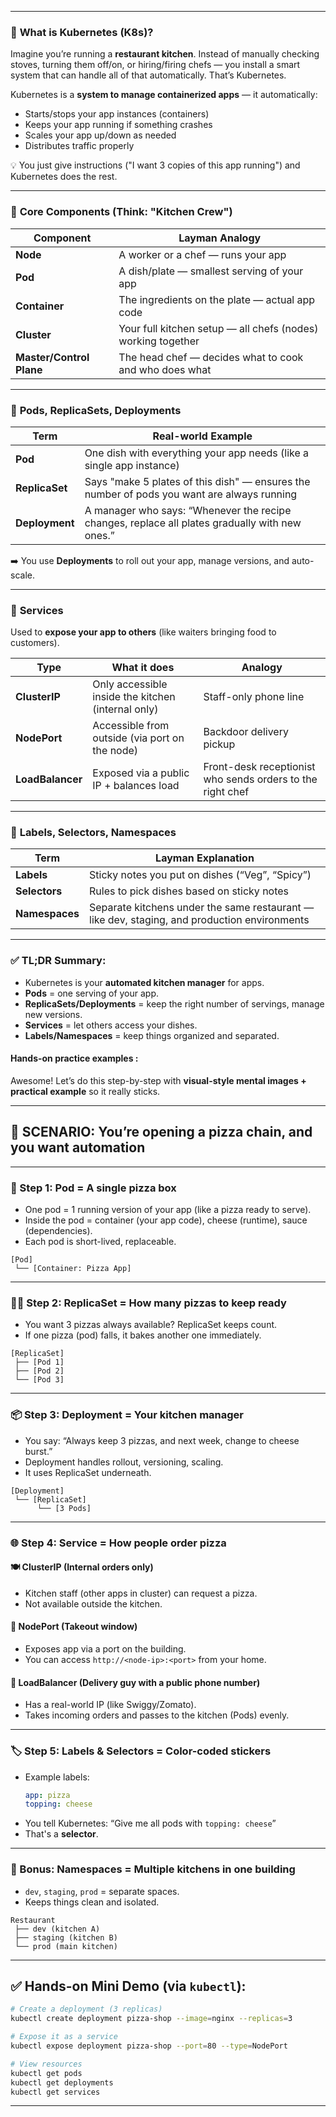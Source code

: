 
---

### 🔹 **What is Kubernetes (K8s)?**

Imagine you’re running a **restaurant kitchen**. Instead of manually checking stoves, turning them off/on, or hiring/firing chefs — you install a smart system that can handle all of that automatically. That’s Kubernetes.

Kubernetes is a **system to manage containerized apps** — it automatically:
- Starts/stops your app instances (containers)
- Keeps your app running if something crashes
- Scales your app up/down as needed
- Distributes traffic properly

💡 You just give instructions ("I want 3 copies of this app running") and Kubernetes does the rest.

---

### 🔹 **Core Components** (Think: "Kitchen Crew")

| Component | Layman Analogy |
|----------|----------------|
| **Node** | A worker or a chef — runs your app |
| **Pod** | A dish/plate — smallest serving of your app |
| **Container** | The ingredients on the plate — actual app code |
| **Cluster** | Your full kitchen setup — all chefs (nodes) working together |
| **Master/Control Plane** | The head chef — decides what to cook and who does what |

---

### 🔹 **Pods, ReplicaSets, Deployments**

| Term | Real-world Example |
|------|---------------------|
| **Pod** | One dish with everything your app needs (like a single app instance) |
| **ReplicaSet** | Says "make 5 plates of this dish" — ensures the number of pods you want are always running |
| **Deployment** | A manager who says: “Whenever the recipe changes, replace all plates gradually with new ones.” |

➡️ You use **Deployments** to roll out your app, manage versions, and auto-scale.

---

### 🔹 **Services**  
Used to **expose your app to others** (like waiters bringing food to customers).

| Type | What it does | Analogy |
|------|--------------|---------|
| **ClusterIP** | Only accessible inside the kitchen (internal only) | Staff-only phone line |
| **NodePort** | Accessible from outside (via port on the node) | Backdoor delivery pickup |
| **LoadBalancer** | Exposed via a public IP + balances load | Front-desk receptionist who sends orders to the right chef |

---

### 🔹 **Labels, Selectors, Namespaces**

| Term | Layman Explanation |
|------|---------------------|
| **Labels** | Sticky notes you put on dishes (“Veg”, “Spicy”) |
| **Selectors** | Rules to pick dishes based on sticky notes |
| **Namespaces** | Separate kitchens under the same restaurant — like dev, staging, and production environments |

---

### ✅ TL;DR Summary:
- Kubernetes is your **automated kitchen manager** for apps.
- **Pods** = one serving of your app.
- **ReplicaSets/Deployments** = keep the right number of servings, manage new versions.
- **Services** = let others access your dishes.
- **Labels/Namespaces** = keep things organized and separated.

#### Hands-on practice examples :

Awesome! Let’s do this step-by-step with **visual-style mental images + practical example** so it really sticks.

---

## 🎯 **SCENARIO: You’re opening a pizza chain, and you want automation**

---

### 🍕 Step 1: **Pod = A single pizza box**
- One pod = 1 running version of your app (like a pizza ready to serve).
- Inside the pod = container (your app code), cheese (runtime), sauce (dependencies).
- Each pod is short-lived, replaceable.

```
[Pod]
 └── [Container: Pizza App]
```

---

### 👨‍🍳 Step 2: **ReplicaSet = How many pizzas to keep ready**
- You want 3 pizzas always available? ReplicaSet keeps count.
- If one pizza (pod) falls, it bakes another one immediately.

```
[ReplicaSet]
 ├── [Pod 1]
 ├── [Pod 2]
 └── [Pod 3]
```

---

### 📦 Step 3: **Deployment = Your kitchen manager**
- You say: “Always keep 3 pizzas, and next week, change to cheese burst.”
- Deployment handles rollout, versioning, scaling.
- It uses ReplicaSet underneath.

```
[Deployment]
 └── [ReplicaSet]
      └── [3 Pods]
```

---

### 🌐 Step 4: **Service = How people order pizza**

#### 🍽️ ClusterIP (Internal orders only)
- Kitchen staff (other apps in cluster) can request a pizza.
- Not available outside the kitchen.

#### 🚪 NodePort (Takeout window)
- Exposes app via a port on the building.
- You can access `http://<node-ip>:<port>` from your home.

#### 🛵 LoadBalancer (Delivery guy with a public phone number)
- Has a real-world IP (like Swiggy/Zomato).
- Takes incoming orders and passes to the kitchen (Pods) evenly.

---

### 🏷️ Step 5: **Labels & Selectors = Color-coded stickers**

- Example labels:
  ```yaml
  app: pizza
  topping: cheese
  ```
- You tell Kubernetes: “Give me all pods with `topping: cheese`”
- That's a **selector**.

---

### 🧪 Bonus: Namespaces = Multiple kitchens in one building

- `dev`, `staging`, `prod` = separate spaces.
- Keeps things clean and isolated.

```
Restaurant
 ├── dev (kitchen A)
 ├── staging (kitchen B)
 └── prod (main kitchen)
```

---

## ✅ Hands-on Mini Demo (via `kubectl`):

```bash
# Create a deployment (3 replicas)
kubectl create deployment pizza-shop --image=nginx --replicas=3

# Expose it as a service
kubectl expose deployment pizza-shop --port=80 --type=NodePort

# View resources
kubectl get pods
kubectl get deployments
kubectl get services
```

---





